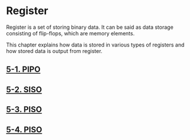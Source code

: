 
# Register

Register is a set of storing binary data. It can be said as data storage consisting of flip-flops, which are memory elements.

This chapter explains how data is stored in various types of registers and how stored data is output from register.


## [5-1. PIPO](./5-1.PIPO.md)

## [5-2. SISO](./5-2.SISO.md)

## [5-3. PISO](./5-3.PISO.md)

## [5-4. PISO](./5-4.SIPO.md)
